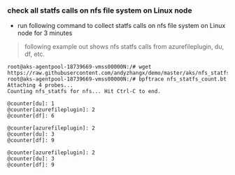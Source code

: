 ### check all statfs calls on nfs file system on Linux node
 - run following command to collect statfs calls on nfs file system on Linux node for 3 minutes
 > following example out shows nfs statfs calls from azurefileplugin, du, df, etc.
```console
root@aks-agentpool-18739669-vmss00000N:/# wget https://raw.githubusercontent.com/andyzhangx/demo/master/aks/nfs_statfs_count.bt
root@aks-agentpool-18739669-vmss00000N:/# bpftrace nfs_statfs_count.bt
Attaching 4 probes...
Counting nfs_statfs for nfs... Hit Ctrl-C to end.

@counter[du]: 1
@counter[azurefileplugin]: 2
@counter[df]: 6

@counter[azurefileplugin]: 2
@counter[du]: 3
@counter[df]: 9

@counter[azurefileplugin]: 2
@counter[du]: 3
@counter[df]: 9
```
